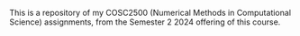 This is a repository of my COSC2500 (Numerical Methods in Computational Science) assignments, from the Semester 2 2024 offering of this course.

